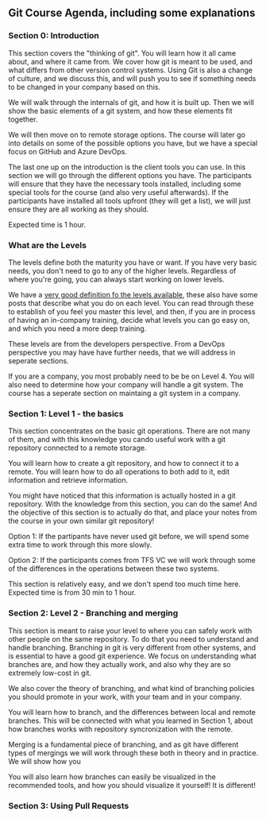 ##  Git Course Agenda, including some explanations

### Section 0:  Introduction

This section covers the "thinking of git".  You will learn how it all came about, and where it came from. We cover how git is meant to be used, and what differs from other version control systems.  Using Git is also a change of culture, and we discuss this, and will push you to see if something needs to be changed in your company based on this.  

We will walk through the internals of git, and how it is built up.  Then we will show the basic elements of a git system, and how these elements fit together.  

We will then move on to remote storage options.  The course will later go into details on some of the possible options you have, but we have a special focus on GitHub and Azure DevOps. 

The last one up on the introduction is the client tools you can use.  In this section we will go through the different options you have.  The participants will ensure that they have the necessary tools installed, including some special tools for the course (and also very useful afterwards).  If the participants have installed all tools upfront (they will get a list), we will just ensure they are all working as they should. 

Expected time is 1 hour. 

### What are the Levels

The levels define both the maturity you have or want.  If you have very basic needs, you don't need to go to any of the higher levels.  Regardless of where you're going, you can always start working on lower levels. 

We have a [very good definition fo the levels available](https://terjesandstrom.github.io/GitScenarios), these also have some posts that describe what you do on each level. You can read through these to establish of you feel you master this level, and then, if you are in process of having an in-company training, decide what levels you can go easy on, and which you need a more deep training.

These levels are from the developers perspective.  From a DevOps perspective you may have have further needs, that we will address in seperate sections.

If you are a company, you most probably need to be be on Level 4.  You will also need to determine how your company will handle a git system.  The course has a seperate section on maintaing a git system in a company. 

### Section 1: Level 1 - the basics

This section concentrates on the basic git operations.  There are not many of them, and with this knowledge you cando useful work with a git repository connected to a remote storage.  

You will learn how to create a git repository, and how to connect it to a remote. You will learn how to do all operations to both add to it, edit information and retrieve information. 

You might have noticed that this information is actually hosted in a git repository.  With the knowledge from this section, you can do the same!  And the objective of this section is to actually do that, and place your notes from the course in your own similar git repository!  

Option 1: If the partipants have never used git before, we will spend some extra time to work through this more slowly.

Option 2: If the participants comes from TFS VC we will work through some of the differences in the operations between these two systems. 

This section is relatively easy, and we don't spend too much time here.  Expected time is from 30 min to 1 hour.   

### Section 2:  Level 2 - Branching and merging

This section is meant to raise your level to where you can safely work with other people on the same repository.  To do that you need to understand and handle branching.  Branching in git is very different from other systems, and is essential to have a good git experience.  We focus on understanding what branches are, and how they actually work, and also why they are so extremely low-cost in git. 

We also cover the theory of branching, and what kind of branching policies you should promote in your work, with your team and in your company.

You will learn how to branch, and the differences between local and remote branches.  This will be connected with what you learned in Section 1, about how branches works with repository syncronization with the remote.

Merging is a fundamental piece of branching, and as git have different types of mergings we will work through these both in theory and in practice. We will show how you 

You will also learn how branches can easily be visualized in the recommended tools, and how you should visualize it yourself!  It is different!  



### Section 3: Using Pull Requests 



